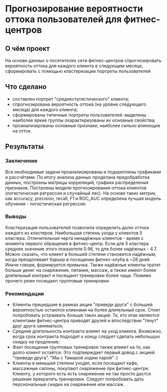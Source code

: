 # Прогнозирование вероятности оттока пользователей для фитнес-центров

## О чём проект
На основе данных о посетителях сети фитнес-центров спрогнозировать вероятность оттока для каждого клиента в следующем месяце, сформировать с помощью кластеризации портреты пользователей

## Что сделано

- cоставлен портрет "среднестатистического" клиента;
- cпрогнозирована вероятность оттока (на уровне следующего месяца) для каждого клиента;
- сформированы типичные портреты пользователей: выделены наиболее яркие группы охарактеризованы их основные свойства;
- проанализированы основные признаки, наиболее сильно влияющие
на отток.

## Результаты

### Заключение   
Все необходимые задачи проанализированы и подкреплены графиками и рассчётами. По итогу анализа данных проделана предобработка данных, построены матрицы корреляций, графики распределения признаков. Построены модели прогнозирования оттока клиентов (логистическая регрессия и случайный лес). На основе таких метрик, как accuracy, precision, recall, F1 и ROC_AUC определена лучшая модель обучения - логистическая регрессия.

### Выводы  

Кластеризация пользователей позволила определить долю оттока каждого из кластеров. Наибольшая степень ухода у клиентов 5 кластера. Отличительная черта ненадёжных клиентов - время с момента первого обращения в фитнес-центр. Если для 5 кластера среднее значение этого показателя 0.96, то для более надёжных - 4.7. Можно сказать, что клиент в большей степени становится надёжным, когда преодолевает барьер в посещении фитнес-клуба в ~28 дней. Иначе говоря, формируется привычка. Также надёжные клиенты тратят больше денег на снаряжение, питание, массаж, а также имеют более длительный контракт и посещают тренировки более чаще. Помимо прочего реже посещают групповые тренировки.

### Рекомендации

- Клиенты пришедшие в рамках акции "приведи друга" с большей вероятностью остаются клиенами на более длительный срок. Стоит попробовать устраивать больше таких акций. Те, кто итак являются клиентами фитнес-центра приводят друзей и впоследствии "тянут" друг друга заниматься;
- Средняя длительность контракта влияет на уход клиента. Возможно, когда срок контракта подходит к концу следует сделать небольшую скидку на продление;
- Факт посещения групповых тренировок также влияет на то, как долго клиент остаётся. Это подтверждает первый довод с акцией "приведи друга". "Мы с Тамарой ходим парой" :)
- Клиенты в меньшей степени уходят, если посещают кафе, массажные салоны, покупают снаряжение при фитнес-центре. Клиенту, у которого есть есть снаряжение не так просто дастся решение прекратить тренировки. Следует попробовать дать перснональные скидки на снаряжение или массаж.
